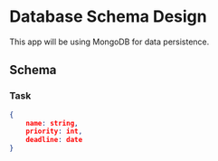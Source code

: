 # Database Schema Design
This app will be using MongoDB for data persistence.

## Schema
### Task
```json
{
    name: string,
    priority: int,
    deadline: date
}
```